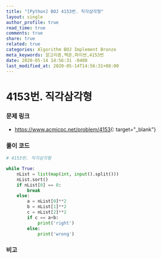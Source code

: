 ```yaml
---
title: "[Python] BOJ 4153번. 직각삼각형"
layout: single
author_profile: true
read_time: true
comments: true
share: true
related: true
categories: Algorithm BOJ Implement Bronze
meta_keywords: 알고리즘,백준,파이썬,4153번
date: 2020-05-14 14:56:31 -0400
last_modified_at: 2020-05-14T14:56:31+08:00
---
```


# 4153번. 직각삼각형

### 문제 링크

- <https://www.acmicpc.net/problem/4153>{: target="\_blank"}

### 풀이 코드

```python
# 4153번. 직각삼각형

while True:
    nList = list(map(int, input().split()))
    nList.sort()
    if nList[0] == 0:
        break
    else:
        a = nList[0]**2
        b = nList[1]**2
        c = nList[2]**2
        if c == a+b:
            print('right')
        else:
            print('wrong')
```

### 비고
